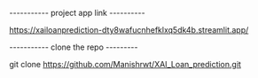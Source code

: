 
----------- project app link ----------

https://xailoanprediction-dty8wafucnhefklxq5dk4b.streamlit.app/

 ----------- clone the repo ---------

 git clone https://github.com/Manishrwt/XAI_Loan_prediction.git
